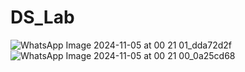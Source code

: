 # DS_Lab

![WhatsApp Image 2024-11-05 at 00 21 01_dda72d2f](https://github.com/user-attachments/assets/58c61a62-0e3e-4926-9148-cca334657a15)
![WhatsApp Image 2024-11-05 at 00 21 00_0a25cd68](https://github.com/user-attachments/assets/de1ded8d-4b6c-4dd9-bb6c-9505eb999bcc)

